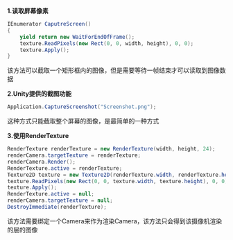 **1.读取屏幕像素**

``` csharp
IEnumerator CaputreScreen()
{      
    yield return new WaitForEndOfFrame();      
    texture.ReadPixels(new Rect(0, 0, width, height), 0, 0);      
    texture.Apply();
}
```

该方法可以截取一个矩形框内的图像，但是需要等待一帧结束才可以读取到图像数据

**2.Unity提供的截图功能**

``` csharp
Application.CaptureScreenshot("Screenshot.png");
```

这种方式只能截取整个屏幕的图像，是最简单的一种方式

**3.使用RenderTexture**

``` csharp
RenderTexture renderTexture = new RenderTexture(width, height, 24);
renderCamera.targetTexture = renderTexture;
renderCamera.Render();
RenderTexture.active = renderTexture;
Texture2D texture = new Texture2D(renderTexture.width, renderTexture.height, TextureFormat.RGB24, false);
texture.ReadPixels(new Rect(0, 0, texture.width, texture.height), 0, 0);
texture.Apply();
RenderTexture.active = null;
renderCamera.targetTexture = null;
DestroyImmediate(renderTexture);
```

该方法需要绑定一个Camera来作为渲染Camera，该方法只会得到该摄像机渲染的层的图像

